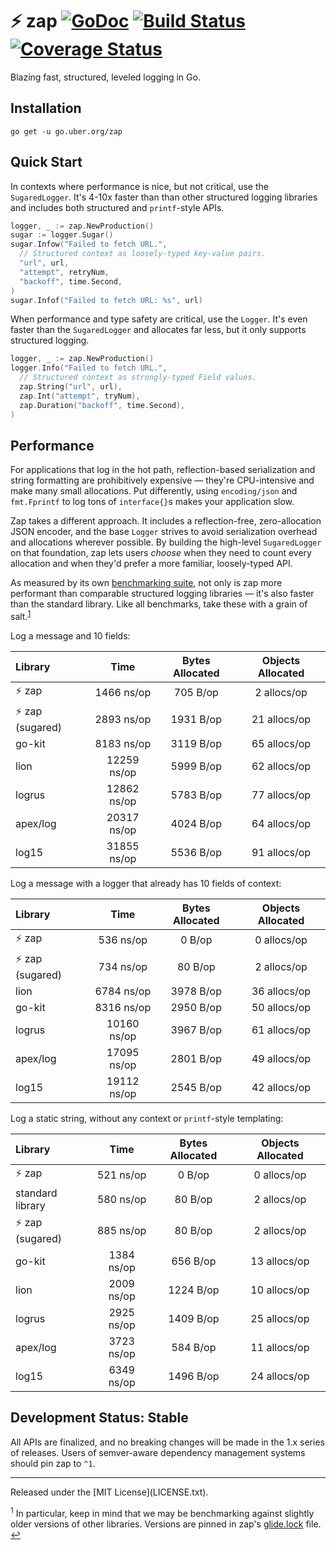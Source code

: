 # :zap: zap [![GoDoc][doc-img]][doc] [![Build Status][ci-img]][ci] [![Coverage Status][cov-img]][cov]

Blazing fast, structured, leveled logging in Go.

## Installation

`go get -u go.uber.org/zap`

## Quick Start

In contexts where performance is nice, but not critical, use the
`SugaredLogger`. It's 4-10x faster than than other structured logging libraries
and includes both structured and `printf`-style APIs.

```go
logger, _ := zap.NewProduction()
sugar := logger.Sugar()
sugar.Infow("Failed to fetch URL.",
  // Structured context as loosely-typed key-value pairs.
  "url", url,
  "attempt", retryNum,
  "backoff", time.Second,
)
sugar.Infof("Failed to fetch URL: %s", url)
```

When performance and type safety are critical, use the `Logger`. It's even faster than
the `SugaredLogger` and allocates far less, but it only supports structured logging.

```go
logger, _ := zap.NewProduction()
logger.Info("Failed to fetch URL.",
  // Structured context as strongly-typed Field values.
  zap.String("url", url),
  zap.Int("attempt", tryNum),
  zap.Duration("backoff", time.Second),
)
```

## Performance

For applications that log in the hot path, reflection-based serialization and
string formatting are prohibitively expensive &mdash; they're CPU-intensive and
make many small allocations. Put differently, using `encoding/json` and
`fmt.Fprintf` to log tons of `interface{}`s makes your application slow.

Zap takes a different approach. It includes a reflection-free, zero-allocation
JSON encoder, and the base `Logger` strives to avoid serialization overhead and
allocations wherever possible. By building the high-level `SugaredLogger` on
that foundation, zap lets users *choose* when they need to count every
allocation and when they'd prefer a more familiar, loosely-typed API.

As measured by its own [benchmarking suite][], not only is zap more performant
than comparable structured logging libraries &mdash; it's also faster than the
standard library. Like all benchmarks, take these with a grain of salt.<sup
id="anchor-versions">[1](#footnote-versions)</sup>

Log a message and 10 fields:

| Library | Time | Bytes Allocated | Objects Allocated |
| :--- | :---: | :---: | :---: |
| :zap: zap | 1466 ns/op | 705 B/op | 2 allocs/op |
| :zap: zap (sugared) | 2893 ns/op | 1931 B/op | 21 allocs/op |
| go-kit | 8183 ns/op | 3119 B/op | 65 allocs/op |
| lion | 12259 ns/op | 5999 B/op | 62 allocs/op |
| logrus | 12862 ns/op | 5783 B/op | 77 allocs/op |
| apex/log | 20317 ns/op | 4024 B/op | 64 allocs/op |
| log15 | 31855 ns/op | 5536 B/op | 91 allocs/op |

Log a message with a logger that already has 10 fields of context:

| Library | Time | Bytes Allocated | Objects Allocated |
| :--- | :---: | :---: | :---: |
| :zap: zap | 536 ns/op | 0 B/op | 0 allocs/op |
| :zap: zap (sugared) | 734 ns/op | 80 B/op | 2 allocs/op |
| lion | 6784 ns/op | 3978 B/op | 36 allocs/op |
| go-kit | 8316 ns/op | 2950 B/op | 50 allocs/op |
| logrus | 10160 ns/op | 3967 B/op | 61 allocs/op |
| apex/log | 17095 ns/op | 2801 B/op | 49 allocs/op |
| log15 | 19112 ns/op | 2545 B/op | 42 allocs/op |

Log a static string, without any context or `printf`-style templating:

| Library | Time | Bytes Allocated | Objects Allocated |
| :--- | :---: | :---: | :---: |
| :zap: zap | 521 ns/op | 0 B/op | 0 allocs/op |
| standard library | 580 ns/op | 80 B/op | 2 allocs/op |
| :zap: zap (sugared) | 885 ns/op | 80 B/op | 2 allocs/op |
| go-kit | 1384 ns/op | 656 B/op | 13 allocs/op |
| lion | 2009 ns/op | 1224 B/op | 10 allocs/op |
| logrus | 2925 ns/op | 1409 B/op | 25 allocs/op |
| apex/log | 3723 ns/op | 584 B/op | 11 allocs/op |
| log15 | 6349 ns/op | 1496 B/op | 24 allocs/op |

## Development Status: Stable
All APIs are finalized, and no breaking changes will be made in the 1.x series
of releases. Users of semver-aware dependency management systems should pin zap
to `^1`.

<hr>
Released under the [MIT License](LICENSE.txt).

<sup id="footnote-versions">1</sup> In particular, keep in mind that we may be
benchmarking against slightly older versions of other libraries. Versions are
pinned in zap's [glide.lock][] file. [↩](#anchor-versions)

[doc-img]: https://godoc.org/go.uber.org/zap?status.svg
[doc]: https://godoc.org/go.uber.org/zap
[ci-img]: https://travis-ci.org/uber-go/zap.svg?branch=master
[ci]: https://travis-ci.org/uber-go/zap
[cov-img]: https://coveralls.io/repos/github/uber-go/zap/badge.svg?branch=master
[cov]: https://coveralls.io/github/uber-go/zap?branch=master
[benchmarking suite]: https://github.com/uber-go/zap/tree/master/benchmarks
[glide.lock]: https://github.com/uber-go/zap/blob/master/glide.lock
